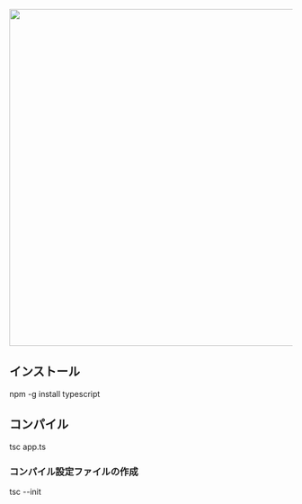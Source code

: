<p align="center">
  <a href="TypeScript"><img src="https://user-images.githubusercontent.com/39142850/73405469-5239bf80-4337-11ea-817d-99995c1f393c.png" width="600px;" /></a>
</p>

## インストール

npm -g install typescript

## コンパイル

tsc app.ts

### コンパイル設定ファイルの作成

tsc --init
